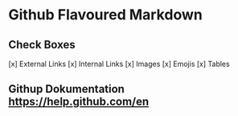# Github Flavoured Markdown
## Check Boxes
[x] External Links
[x] Internal Links
[x] Images 
[x] Emojis
[x] Tables
## Githup Dokumentation https://help.github.com/en
